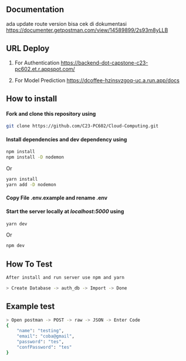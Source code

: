 ## Documentation

ada update route version bisa cek di dokumentasi
https://documenter.getpostman.com/view/14589899/2s93m8yLLB

## URL Deploy

1. For Authentication
https://backend-dot-capstone-c23-pc602.et.r.appspot.com/

2. For Model Prediction
https://dcoffee-hzinsvzgoq-uc.a.run.app/docs

## How to install

#### Fork and clone this repository using

```bash
git clone https://github.com/C23-PC602/Cloud-Computing.git
```

#### Install dependencies and dev dependency using

```bash
npm install
npm install -D nodemon
```

Or

```bash
yarn install
yarn add -D nodemon
```

#### Copy File .env.example and rename .env

#### Start the server locally at _localhost:5000_ using

```bash
yarn dev
```

Or

```bash
npm dev
```

## How To Test

```bash
After install and run server use npm and yarn
```
```sh
> Create Database -> auth_db -> Import -> Done 
```

## Example test 
```sh
> Open postman -> POST -> raw -> JSON -> Enter Code
{
    "name": "testing",
    "email": "coba@gmail",
    "password": "tes",
    "confPassword": "tes"
}
```
